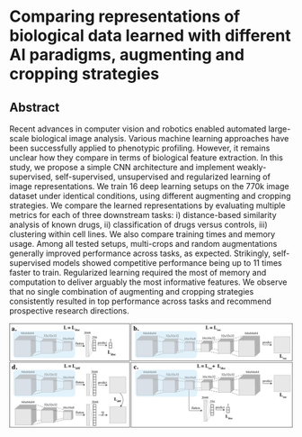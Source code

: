 # Comparing representations of biological data learned with different AI paradigms, augmenting and cropping strategies

## Abstract

Recent advances in computer vision and robotics enabled automated large-scale biological image analysis. Various machine learning approaches have been successfully applied to phenotypic profiling. However, it remains unclear how they compare in terms of biological feature extraction. In this study, we propose a simple CNN architecture and implement weakly-supervised, self-supervised, unsupervised and regularized learning of image representations. We train 16 deep learning setups on the 770k image dataset under identical conditions, using different augmenting and cropping strategies. We compare the learned representations by evaluating multiple metrics for each of three downstream tasks: i) distance-based similarity analysis of known drugs, ii) classification of drugs versus controls, iii) clustering within cell lines. We also compare training times and memory usage. Among all tested setups, multi-crops and random augmentations generally improved performance across tasks, as expected. Strikingly, self-supervised models showed competitive performance being up to 11 times faster to train. Regularized learning required the most of memory and computation to deliver arguably the most informative features. We observe that no single combination of augmenting and cropping strategies consistently resulted in top performance across tasks and recommend prospective research directions.

![Model architectures](https://github.com/dmitrav/morpho-learner/blob/master/img/methods.png)
